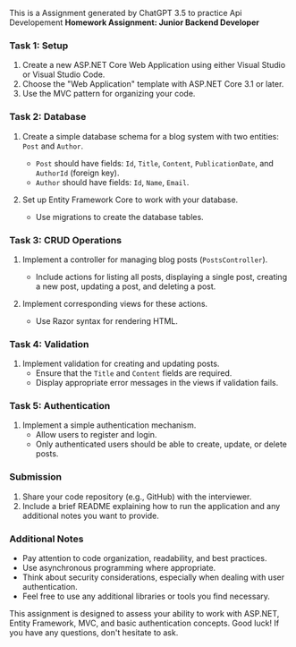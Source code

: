 This is a Assignment generated by ChatGPT 3.5 to practice Api Developement
**Homework Assignment: Junior Backend Developer**

### Task 1: Setup

1. Create a new ASP.NET Core Web Application using either Visual Studio or Visual Studio Code.
2. Choose the "Web Application" template with ASP.NET Core 3.1 or later.
3. Use the MVC pattern for organizing your code.

### Task 2: Database

1. Create a simple database schema for a blog system with two entities: `Post` and `Author`.
   - `Post` should have fields: `Id`, `Title`, `Content`, `PublicationDate`, and `AuthorId` (foreign key).
   - `Author` should have fields: `Id`, `Name`, `Email`.

2. Set up Entity Framework Core to work with your database.
   - Use migrations to create the database tables.

### Task 3: CRUD Operations

1. Implement a controller for managing blog posts (`PostsController`).
   - Include actions for listing all posts, displaying a single post, creating a new post, updating a post, and deleting a post.

2. Implement corresponding views for these actions.
   - Use Razor syntax for rendering HTML.

### Task 4: Validation

1. Implement validation for creating and updating posts.
   - Ensure that the `Title` and `Content` fields are required.
   - Display appropriate error messages in the views if validation fails.

### Task 5: Authentication

1. Implement a simple authentication mechanism.
   - Allow users to register and login.
   - Only authenticated users should be able to create, update, or delete posts.

### Submission

1. Share your code repository (e.g., GitHub) with the interviewer.
2. Include a brief README explaining how to run the application and any additional notes you want to provide.

### Additional Notes

- Pay attention to code organization, readability, and best practices.
- Use asynchronous programming where appropriate.
- Think about security considerations, especially when dealing with user authentication.
- Feel free to use any additional libraries or tools you find necessary.

This assignment is designed to assess your ability to work with ASP.NET, Entity Framework, MVC, and basic authentication concepts. Good luck! If you have any questions, don't hesitate to ask.
